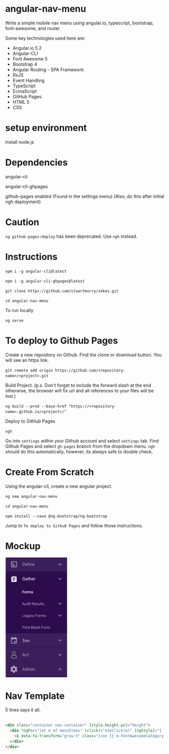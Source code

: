 # angular-nav-menu

Write a simple mobile nav menu using angular.io, typescript, bootstrap, font-awesome, and router.

Some key technologies used here are:

* Angular.io 5.2
* Angular-CLI
* Font Awesome 5
* Bootstrap 4
* Angular Routing - SPA Framework
* RxJS
* Event Handling
* TypeScript
* EcmaScript
* GitHub Pages
* HTML 5
* CSS

# setup environment

install node.js

# Dependencies

angular-cli

angular-cli-ghpages

github-pages enabled (Found in the settings menu) (Also, do this after initial ngh deployment)

# Caution

`ng github-pages:deploy` has been deprecated.  Use `ngh` instead.

# Instructions

`npm i -g angular-cli@latest`

`npm i -g angular-cli-ghpages@latest`

`git clone https://github.com/stuartmurry/zekes.git` 

`cd angular-nav-menu`

To run locally

`ng serve`

# To deploy to Github Pages

Create a new repository on Github.  Find the clone or download button.  You will see an https link. 

`git remote add origin https://github.com/<repository-name>/<project>.git`

Build Project. (p.s. Don't forget to include the forward slash at the end otherwise, the browser will fix url and all references to your files will be lost.)

`ng build --prod --base-href "https://<repository-name>.github.io/<project>/"`

Deploy to GitHub Pages

`ngh`

Go into `settings` within your Github account and select `settings` tab. Find Github Pages and select `gh-pages` branch from the dropdown menu.  `ngh` should do this automatically, however, its always safe to double check.

# Create From Scratch

Using the angular-cli, create a new angular project.

`ng new angular-nav-menu`

`cd angular-nav-menu`

`npm install --save @ng-bootstrap/ng-bootstrap`

Jump to `To deploy to Github Pages` and follow those instructions.

# Mockup

![alt text](https://raw.githubusercontent.com/stuartmurry/angular-nav-menu/master/mockup.jpg)

# Nav Template

5 lines says it all.  

```html

<div class="container nav-container" [style.height.px]="height">
  <div *ngFor="let m of menuItems" (click)="navClick(m)" [ngStyle]="{ 'flex-grow' : m.GrowFactor }" class="item" [ngClass]="{ 'bkgnd-closed' : IsClosed(m), 'bkgnd-open' : IsOpen(m) }">
    <i data-fa-transform="grow-3" class="icon {{ m.FontAwesomeCategory }} {{ m.FontAwesome }}"></i> {{m.name}}
  </div>
</div>

```




